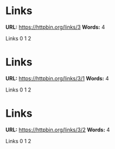 

# Links
**URL:** https://httpbin.org/links/3
**Words:** 4

Links 0 1 2

# Links
**URL:** https://httpbin.org/links/3/1
**Words:** 4

Links 0 1 2

# Links
**URL:** https://httpbin.org/links/3/2
**Words:** 4

Links 0 1 2